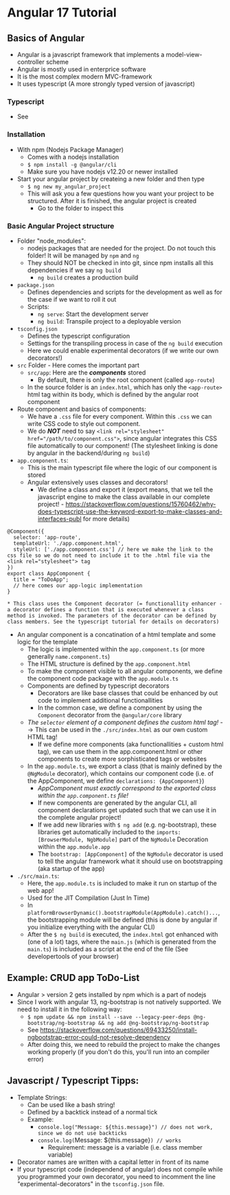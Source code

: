 # Angular 17 Tutorial

## Basics of Angular
+ Angular is a javascript framework that implements a model-view-controller scheme
+ Angular is mostly used in enterprice software
+ It is the most complex modern MVC-framework
+ It uses typescript (A more strongly typed version of javascript)

### Typescript
+ See [](https://github.com/jweber94/Tutorials/tree/master/typescript/intro_project)

### Installation
+ With npm (Nodejs Package Manager)
  - Comes with a nodejs installation
  - `$ npm install -g @angular/cli`
  - Make sure you have nodejs v12.20 or newer installed
+ Start your angular project by createing a new folder and then type
  - `$ ng new my_angular_project`
  - This will ask you a few questions how you want your project to be structured. After it is finished, the angular project is created
    * Go to the folder to inspect this
### Basic Angular Project structure
+ Folder "node_modules":
  - nodejs packages that are needed for the project. Do not touch this folder! It will be managed by `npm` and `ng`
  - They should NOT be checked in into git, since npm installs all this dependencies if we say `ng build`
    * `ng build` creates a production build
+ `package.json`
  - Defines dependencies and scripts for the development as well as for the case if we want to roll it out
  - Scripts:
    * `ng serve`: Start the development server
    * `ng build`: Transpile project to a deployable version
+ `tsconfig.json`
  - Defines the typescript configuration
  - Settings for the transpiling process in case of the `ng build` execution
  - Here we could enable experimental decorators (if we write our own decorators!)
+ `src` Folder - Here comes the important part
  - `src/app`: Here are the ***components*** stored
    * By default, there is only the root component (called `app-route`)
  - In the source folder is an `index.html`, which has only the `<app-route>` html tag within its body, which is defined by the angular root  component 
+ Route component and basics of components:
  - We have a `.css` file for every component. Within this `.css` we can write CSS code to style out component. 
  - We do ***NOT*** need to say `<link rel="stylesheet" href="/path/to/component.css">`, since angular integrates this CSS file automatically to our component! (The stylesheet linking is done by angular in the backend/during `ng build`)
+ `app.component.ts`:
  - This is the main typescript file where the logic of our component is stored
  - Angular extensively uses classes and decorators!
    * We define a class and export it (export means, that we tell the javascript engine to make the class available in our complete project! - https://stackoverflow.com/questions/15760462/why-does-typescript-use-the-keyword-export-to-make-classes-and-interfaces-publ for more details)
```
@Component({
  selector: 'app-route',
  templateUrl: './app.component.html',
  styleUrl: ['./app.component.css'] // here we make the link to the css file so we do not need to include it to the .html file via the <link rel="stylesheet"> tag
})
export class AppComponent {
  title = "ToDoApp";
  // here comes our app-logic implementation
}
```
    * This class uses the Component decorator (= functionallity enhancer - a decorator defines a function that is executed whenever a class method is invoked. The parameters of the decorator can be defined by class members. See the typescript tutorial for details on decorators) 

+ An angular component is a concatination of a html template and some logic for the template
  - The logic is implemented within the `app.component.ts` (or more generally `name.component.ts`)
  - The HTML structure is defined by the `app.component.html`
  - To make the component visible to all angular components, we define the component code package with the `app.module.ts`
  - Components are defined by typescript decorators
    * Decorators are like base classes that could be enhanced by out code to implement additional functionallities
    * In the common case, we define a component by using the `Component` decorator from the `@angular/core` library
  - *The `selector` element of a component defines the custom html tag!* --> This can be used in the `./src/index.html` as our own custom HTML tag!
    * If we define more components (aka functionallities + custom html tag), we can use them in the app.component.html or other components to create more sorphisticated tags or websites
  - In the `app.module.ts`, we export a class (that is mainly defined by the `@NgModule` decorator), which contains our component code (i.e. of the AppComponent, we define `declarations: {AppComponent}`)
    * _AppComponent *must* exactly correspond to the exported class within the `app.component.ts` file!_
    * If new components are generated by the angular CLI, all component declarations get updated such that we can use it in the complete angular project!
    * If we add new libraries with `$ ng add` (e.g. ng-bootstrap), these libraries get automatically included to the `imports: [BrowserModule, NgbModule]` part of the `NgModule` Decoration within the `app.module.app`
    * The `bootstrap: [AppComponent]` of the `NgModule` decorator is used to tell the angular framework what it should use on bootstrapping (aka startup of the app)
+ `./src/main.ts`:
  - Here, the `app.module.ts` is included to make it run on startup of the web app! 
  - Used for the JIT Compilation (Just In Time)
  - In `platformBrowserDynamic().bootstrapModule(AppModule).catch()...`, the bootstrapping module will be defined (this is done by angular if you initialize everything with the angular CLI)
  - After the `$ ng build` is executed, the `index.html` got enhanced with (one of a lot) tags, where the `main.js` (which is generated from the `main.ts`) is included as a script at the end of the file (See developertools of your browser) 

## Example: CRUD app ToDo-List
+ Angular > version 2 gets installed by npm which is a part of nodejs
+ Since I work with angular 13, ng-bootstrap is not natively supported. We need to install it in the following way:
  - `$ npm update && npm install --save --legacy-peer-deps @ng-bootstrap/ng-bootstrap && ng add @ng-bootstrap/ng-bootstrap`
  - See https://stackoverflow.com/questions/69433250/install-ngbootstrap-error-could-not-resolve-dependency
  - After doing this, we need to rebuild the project to make the changes working properly (if you don't do this, you'll run into an compiler error)

## Javascript / Typescript Tipps:
+ Template Strings: 
  - Can be used like a bash string!
  - Defined by a backtick instead of a normal tick
  - Example: 
    * `console.log("Message: ${this.message}") // does not work, since we do not use backticks`
    * `console.log(`Message: ${this.message}`) // works`
      - Requirement: message is a variable (i.e. class member variable) 
+ Decorator names are written with a capital letter in front of its name
+ If your typescript code (independend of angular) does not compile while you programmed your own decorator, you need to incomment the line "experimental-decorators" in the `tsconfig.json` file.